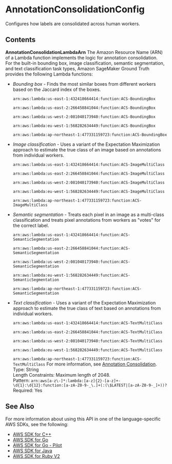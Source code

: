 # AnnotationConsolidationConfig<a name="API_AnnotationConsolidationConfig"></a>

Configures how labels are consolidated across human workers\.

## Contents<a name="API_AnnotationConsolidationConfig_Contents"></a>

 **AnnotationConsolidationLambdaArn**   <a name="SageMaker-Type-AnnotationConsolidationConfig-AnnotationConsolidationLambdaArn"></a>
The Amazon Resource Name \(ARN\) of a Lambda function implements the logic for annotation consolidation\.  
For the built\-in bounding box, image classification, semantic segmentation, and text classification task types, Amazon SageMaker Ground Truth provides the following Lambda functions:  
+  *Bounding box* \- Finds the most similar boxes from different workers based on the Jaccard index of the boxes\.

   `arn:aws:lambda:us-east-1:432418664414:function:ACS-BoundingBox` 

   `arn:aws:lambda:us-east-2:266458841044:function:ACS-BoundingBox` 

   `arn:aws:lambda:us-west-2:081040173940:function:ACS-BoundingBox` 

   `arn:aws:lambda:eu-west-1:568282634449:function:ACS-BoundingBox` 

   `arn:aws:lambda:ap-northeast-1:477331159723:function:ACS-BoundingBox` 
+  *Image classification* \- Uses a variant of the Expectation Maximization approach to estimate the true class of an image based on annotations from individual workers\.

   `arn:aws:lambda:us-east-1:432418664414:function:ACS-ImageMultiClass` 

   `arn:aws:lambda:us-east-2:266458841044:function:ACS-ImageMultiClass` 

   `arn:aws:lambda:us-west-2:081040173940:function:ACS-ImageMultiClass` 

   `arn:aws:lambda:eu-west-1:568282634449:function:ACS-ImageMultiClass` 

   `arn:aws:lambda:ap-northeast-1:477331159723:function:ACS-ImageMultiClass` 
+  *Semantic segmentation* \- Treats each pixel in an image as a multi\-class classification and treats pixel annotations from workers as "votes" for the correct label\.

   `arn:aws:lambda:us-east-1:432418664414:function:ACS-SemanticSegmentation` 

   `arn:aws:lambda:us-east-2:266458841044:function:ACS-SemanticSegmentation` 

   `arn:aws:lambda:us-west-2:081040173940:function:ACS-SemanticSegmentation` 

   `arn:aws:lambda:eu-west-1:568282634449:function:ACS-SemanticSegmentation` 

   `arn:aws:lambda:ap-northeast-1:477331159723:function:ACS-SemanticSegmentation` 
+  *Text classification* \- Uses a variant of the Expectation Maximization approach to estimate the true class of text based on annotations from individual workers\.

   `arn:aws:lambda:us-east-1:432418664414:function:ACS-TextMultiClass` 

   `arn:aws:lambda:us-east-2:266458841044:function:ACS-TextMultiClass` 

   `arn:aws:lambda:us-west-2:081040173940:function:ACS-TextMultiClass` 

   `arn:aws:lambda:eu-west-1:568282634449:function:ACS-TextMultiClass` 

   `arn:aws:lambda:ap-northeast-1:477331159723:function:ACS-TextMultiClass` 
For more information, see [Annotation Consolidation](http://docs.aws.amazon.com/sagemaker/latest/dg/sms-annotation-consolidation.html)\.  
Type: String  
Length Constraints: Maximum length of 2048\.  
Pattern: `arn:aws[a-z\-]*:lambda:[a-z]{2}-[a-z]+-\d{1}:\d{12}:function:[a-zA-Z0-9-_\.]+(:(\$LATEST|[a-zA-Z0-9-_]+))?`   
Required: Yes

## See Also<a name="API_AnnotationConsolidationConfig_SeeAlso"></a>

For more information about using this API in one of the language\-specific AWS SDKs, see the following:
+  [AWS SDK for C\+\+](https://docs.aws.amazon.com/goto/SdkForCpp/sagemaker-2017-07-24/AnnotationConsolidationConfig) 
+  [AWS SDK for Go](https://docs.aws.amazon.com/goto/SdkForGoV1/sagemaker-2017-07-24/AnnotationConsolidationConfig) 
+  [AWS SDK for Go \- Pilot](https://docs.aws.amazon.com/goto/SdkForGoPilot/sagemaker-2017-07-24/AnnotationConsolidationConfig) 
+  [AWS SDK for Java](https://docs.aws.amazon.com/goto/SdkForJava/sagemaker-2017-07-24/AnnotationConsolidationConfig) 
+  [AWS SDK for Ruby V2](https://docs.aws.amazon.com/goto/SdkForRubyV2/sagemaker-2017-07-24/AnnotationConsolidationConfig) 